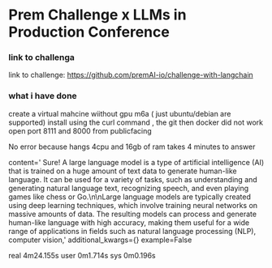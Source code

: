 # Prem Challenge x LLMs in Production Conference

### link to challenga 
link to challenge: https://github.com/premAI-io/challenge-with-langchain

### what i have done
create a virtual mahcine wiithout gpu m6a ( just ubuntu/debian are supported)
install using the curl command , the git then docker did not work
open port 8111 and 8000 from publicfacing

No error because hangs
4cpu and 16gb of ram takes 4 minutes to answer

content=' Sure! A large language model is a type of artificial intelligence (AI) that is trained on a huge amount of text data to generate human-like language. It can be used for a variety of tasks, such as understanding and generating natural language text, recognizing speech, and even playing games like chess or Go.\n\nLarge language models are typically created using deep learning techniques, which involve training neural networks on massive amounts of data. The resulting models can process and generate human-like language with high accuracy, making them useful for a wide range of applications in fields such as natural language processing (NLP), computer vision,' additional_kwargs={} example=False

real    4m24.155s
user    0m1.714s
sys     0m0.196s

